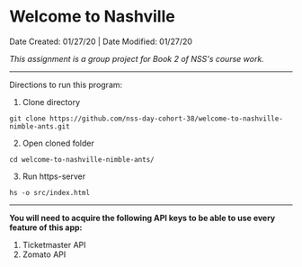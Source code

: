 # Welcome to Nashville 

Date Created: 01/27/20 | Date Modified: 01/27/20

*This assignment is a group project for Book 2 of NSS's course work.*

***
Directions to run this program:

1. Clone directory

  ```
  git clone https://github.com/nss-day-cohort-38/welcome-to-nashville-nimble-ants.git
  ```
2. Open cloned folder

```
cd welcome-to-nashville-nimble-ants/
```

3. Run https-server

```
hs -o src/index.html
```
***
**You will need to acquire the following API keys to be able to use every feature of this app:**
1. Ticketmaster API
2. Zomato API

